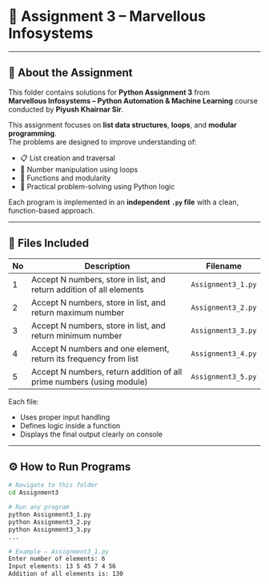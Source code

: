 # 🧠 Assignment 3 – Marvellous Infosystems

---

## 📘 About the Assignment

This folder contains solutions for **Python Assignment 3** from  
**Marvellous Infosystems – Python Automation & Machine Learning** course conducted by **Piyush Khairnar Sir**.  

This assignment focuses on **list data structures**, **loops**, and **modular programming**.  
The problems are designed to improve understanding of:
- 📋 List creation and traversal  
- 🔢 Number manipulation using loops  
- 🧩 Functions and modularity  
- 🧮 Practical problem-solving using Python logic  

Each program is implemented in an **independent `.py` file** with a clean, function-based approach.

---

## 📁 Files Included

| No | Description | Filename |
|----|--------------|-----------|
| 1 | Accept N numbers, store in list, and return addition of all elements | `Assignment3_1.py` |
| 2 | Accept N numbers, store in list, and return maximum number | `Assignment3_2.py` |
| 3 | Accept N numbers, store in list, and return minimum number | `Assignment3_3.py` |
| 4 | Accept N numbers and one element, return its frequency from list | `Assignment3_4.py` |
| 5 | Accept N numbers, return addition of all prime numbers (using module) | `Assignment3_5.py` |

Each file:
- Uses proper input handling  
- Defines logic inside a function  
- Displays the final output clearly on console  


---

## ⚙️ How to Run Programs

```bash
# Navigate to this folder
cd Assignment3

# Run any program
python Assignment3_1.py
python Assignment3_2.py
python Assignment3_3.py
...

# Example – Assignment3_1.py
Enter number of elements: 6
Input elements: 13 5 45 7 4 56
Addition of all elements is: 130

